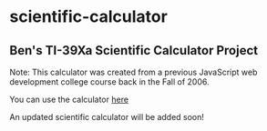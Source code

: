 # scientific-calculator
## Ben's TI-39Xa Scientific Calculator Project

Note: This calculator was created from a previous JavaScript web development college course back in the Fall of 2006. 

You can use the calculator [here](https://projects-training.github.io/scientific-calculator/)

An updated scientific calculator will be added soon!
